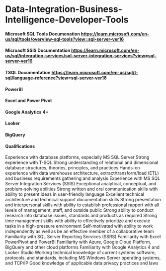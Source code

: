# Data-Integration-Business-Intelligence-Developer-Tools


#### Microsoft SQL Tools Documenation https://learn.microsoft.com/en-us/sql/tools/overview-sql-tools?view=sql-server-ver16

#### Microaoft SSIS Documentation https://learn.microsoft.com/en-us/sql/integration-services/sql-server-integration-services?view=sql-server-ver16

#### TSQL Documentation https://learn.microsoft.com/en-us/sql/t-sql/language-reference?view=sql-server-ver16

#### PowerBI

#### Excel and Power Pivot

#### Google Analytics 4+

#### Looker

#### BigQuery

#### Qualifications
Experience with database platforms, especially MS SQL Server
Strong experience with T-SQL
Strong understanding of relational and dimensional database structures, theories, principles, and practices
Hands-on experience with data warehouse architecture, extract/transform/load (ETL) and business requirements gathering and analysis
Experience with MS SQL Server Integration Services (SSIS)
Exceptional analytical, conceptual, and problem-solving abilities
Strong written and oral communication skills with ability to present ideas in user-friendly language
Excellent technical architecture and technical support documentation skills
Strong presentation and interpersonal skills with ability to establish professional rapport with all levels of management, staff, and outside public
Strong ability to conduct research into database issues, standards and products as required
Strong time management skills with ability to effectively prioritize and execute tasks in a high-pressure environment
Self-motivated with ability to work independently as well as be an effective member of a collaborative team
Familiarity with SQL Server Reporting Services (SSRS)
Familiarity with Excel PowerPivot and PowerBI
Familiarity with Azure, Google Cloud Platform, BigQuery and other cloud platforms
Familiarity with Google Analytics 4 and Looker Studio
Working technical knowledge of current systems software, protocols, and standards, including MS Windows Server operating systems, and TCP/IP
Good knowledge of applicable data privacy practices and laws
